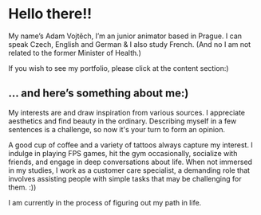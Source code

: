 # Hello there!!

My name’s Adam Vojtěch, I’m an junior animator based in Prague. I can speak Czech, English and German & I also study French. (And no I am not related to the former Minister of Health.)

If you wish to see my portfolio, please click at the content section:)
<!-- This is a comment, only visible to the author: Add a link to your presentation. -->
<!-- Presentations do not need to be a PDF, you may link elsewhere, such as Figma, YouTube, etc. -->
<!-- Consider adding navigation to each section (About, Featured Projects, Notes, etc.) -->

## … and here’s something about me:)

My interests are  and draw inspiration from various sources. I appreciate aesthetics and find beauty in the ordinary. Describing myself in a few sentences is a challenge, so now it's your turn to form an opinion.

A good cup of coffee and a variety of tattoos always capture my interest. I indulge in playing FPS games, hit the gym occasionally, socialize with friends, and engage in deep conversations about life. When not immersed in my studies, I work as a customer care specialist, a demanding role that involves assisting people with simple tasks that may be challenging for them. :))

I am currently in the process of figuring out my path in life. 
